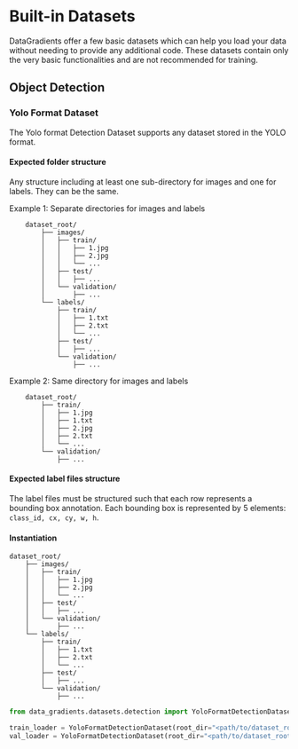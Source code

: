 # Built-in Datasets

DataGradients offer a few basic datasets which can help you load your data without needing to provide any additional code. 
These datasets contain only the very basic functionalities and are not recommended for training.

## Object Detection


### Yolo Format Dataset

The Yolo format Detection Dataset supports any dataset stored in the YOLO format.

#### Expected folder structure
Any structure including at least one sub-directory for images and one for labels. They can be the same.

Example 1: Separate directories for images and labels
```
    dataset_root/
        ├── images/
        │   ├── train/
        │   │   ├── 1.jpg
        │   │   ├── 2.jpg
        │   │   └── ...
        │   ├── test/
        │   │   ├── ...
        │   └── validation/
        │       ├── ...
        └── labels/
            ├── train/
            │   ├── 1.txt
            │   ├── 2.txt
            │   └── ...
            ├── test/
            │   ├── ...
            └── validation/
                ├── ...
```

Example 2: Same directory for images and labels
```
    dataset_root/
        ├── train/
        │   ├── 1.jpg
        │   ├── 1.txt
        │   ├── 2.jpg
        │   ├── 2.txt
        │   └── ...
        └── validation/
            ├── ...
```

#### Expected label files structure
The label files must be structured such that each row represents a bounding box annotation.
Each bounding box is represented by 5 elements: `class_id, cx, cy, w, h`.

#### Instantiation
```
dataset_root/
    ├── images/
    │   ├── train/
    │   │   ├── 1.jpg
    │   │   ├── 2.jpg
    │   │   └── ...
    │   ├── test/
    │   │   ├── ...
    │   └── validation/
    │       ├── ...
    └── labels/
        ├── train/
        │   ├── 1.txt
        │   ├── 2.txt
        │   └── ...
        ├── test/
        │   ├── ...
        └── validation/
            ├── ...
```

```python
from data_gradients.datasets.detection import YoloFormatDetectionDataset

train_loader = YoloFormatDetectionDataset(root_dir="<path/to/dataset_root>", images_dir="images/train", labels_dir="labels/train")
val_loader = YoloFormatDetectionDataset(root_dir="<path/to/dataset_root>", images_dir="images/validation", labels_dir="labels/validation")
```
